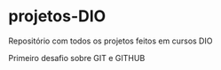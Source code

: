 # projetos-DIO
Repositório com todos os projetos feitos em cursos DIO

Primeiro desafio sobre GIT e GITHUB
